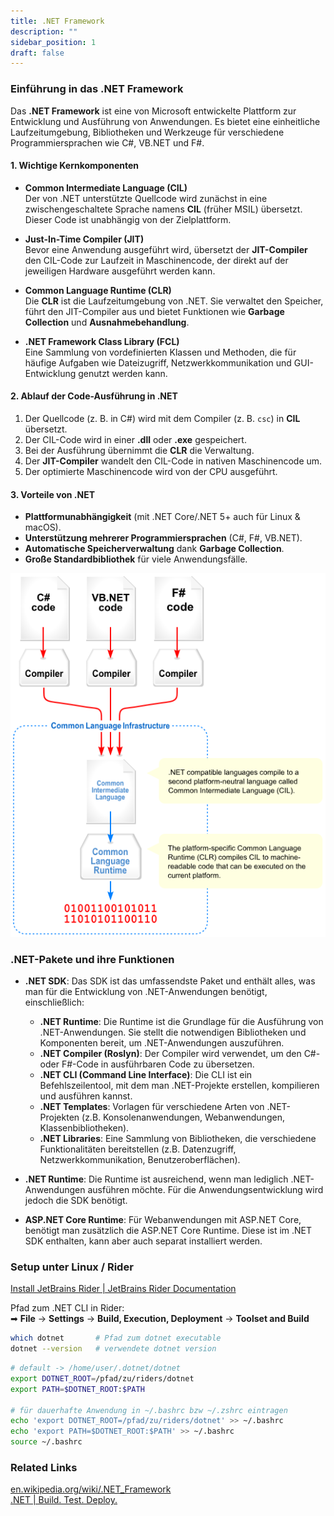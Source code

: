 ```yaml
---
title: .NET Framework
description: ""
sidebar_position: 1
draft: false
---
```

### Einführung in das .NET Framework

Das **.NET Framework** ist eine von Microsoft entwickelte Plattform zur Entwicklung und Ausführung von Anwendungen. Es bietet eine einheitliche Laufzeitumgebung, Bibliotheken und Werkzeuge für verschiedene Programmiersprachen wie C#, VB.NET und F#.

#### **1. Wichtige Kernkomponenten**

- **Common Intermediate Language (CIL)**  
    Der von .NET unterstützte Quellcode wird zunächst in eine zwischengeschaltete Sprache namens **CIL** (früher MSIL) übersetzt. Dieser Code ist unabhängig von der Zielplattform.
    
- **Just-In-Time Compiler (JIT)**  
    Bevor eine Anwendung ausgeführt wird, übersetzt der **JIT-Compiler** den CIL-Code zur Laufzeit in Maschinencode, der direkt auf der jeweiligen Hardware ausgeführt werden kann.
    
- **Common Language Runtime (CLR)**  
    Die **CLR** ist die Laufzeitumgebung von .NET. Sie verwaltet den Speicher, führt den JIT-Compiler aus und bietet Funktionen wie **Garbage Collection** und **Ausnahmebehandlung**.
    
- **.NET Framework Class Library (FCL)**  
    Eine Sammlung von vordefinierten Klassen und Methoden, die für häufige Aufgaben wie Dateizugriff, Netzwerkkommunikation und GUI-Entwicklung genutzt werden kann.

#### **2. Ablauf der Code-Ausführung in .NET**

1. Der Quellcode (z. B. in C#) wird mit dem Compiler (z. B. `csc`) in **CIL** übersetzt.
2. Der CIL-Code wird in einer **.dll** oder **.exe** gespeichert.
3. Bei der Ausführung übernimmt die **CLR** die Verwaltung.
4. Der **JIT-Compiler** wandelt den CIL-Code in nativen Maschinencode um.
5. Der optimierte Maschinencode wird von der CPU ausgeführt.

#### **3. Vorteile von .NET**

- **Plattformunabhängigkeit** (mit .NET Core/.NET 5+ auch für Linux & macOS).
- **Unterstützung mehrerer Programmiersprachen** (C#, F#, VB.NET).
- **Automatische Speicherverwaltung** dank **Garbage Collection**.
- **Große Standardbibliothek** für viele Anwendungsfälle.

![NET-Framwork](./img/dotnet_framework.png)

### .NET-Pakete und ihre Funktionen

- **.NET SDK**: Das SDK ist das umfassendste Paket und enthält alles, was man für die Entwicklung von .NET-Anwendungen benötigt, einschließlich:

    - **.NET Runtime**: Die Runtime ist die Grundlage für die Ausführung von .NET-Anwendungen. Sie stellt die notwendigen Bibliotheken und Komponenten bereit, um .NET-Anwendungen auszuführen.
    - **.NET Compiler (Roslyn)**: Der Compiler wird verwendet, um den C#- oder F#-Code in ausführbaren Code zu übersetzen.
    - **.NET CLI (Command Line Interface)**: Die CLI ist ein Befehlszeilentool, mit dem man .NET-Projekte erstellen, kompilieren und ausführen kannst.
    - **.NET Templates**: Vorlagen für verschiedene Arten von .NET-Projekten (z.B. Konsolenanwendungen, Webanwendungen, Klassenbibliotheken).
    - **.NET Libraries**: Eine Sammlung von Bibliotheken, die verschiedene Funktionalitäten bereitstellen (z.B. Datenzugriff, Netzwerkkommunikation, Benutzeroberflächen).

- **.NET Runtime**: Die Runtime ist ausreichend, wenn man lediglich .NET-Anwendungen ausführen möchte. Für die Anwendungsentwicklung wird jedoch die SDK benötigt.

- **ASP.NET Core Runtime**: Für Webanwendungen mit ASP.NET Core, benötigt man zusätzlich die ASP.NET Core Runtime. Diese ist im .NET SDK enthalten, kann aber auch separat installiert werden.

### Setup unter Linux / Rider

[Install JetBrains Rider \| JetBrains Rider Documentation](https://www.jetbrains.com/help/rider/Installation_guide.html)

Pfad zum .NET CLI in Rider:  
➡ **File** → **Settings** → **Build, Execution, Deployment** → **Toolset and Build**

```bash
which dotnet       # Pfad zum dotnet executable
dotnet --version   # verwendete dotnet version
```

```bash
# default -> /home/user/.dotnet/dotnet
export DOTNET_ROOT=/pfad/zu/riders/dotnet
export PATH=$DOTNET_ROOT:$PATH

# für dauerhafte Anwendung in ~/.bashrc bzw ~/.zshrc eintragen
echo 'export DOTNET_ROOT=/pfad/zu/riders/dotnet' >> ~/.bashrc
echo 'export PATH=$DOTNET_ROOT:$PATH' >> ~/.bashrc
source ~/.bashrc
```

### Related Links
[en.wikipedia.org/wiki/.NET_Framework](https://en.wikipedia.org/wiki/.NET_Framework)  
[.NET \| Build. Test. Deploy.](https://dotnet.microsoft.com/en-us/)